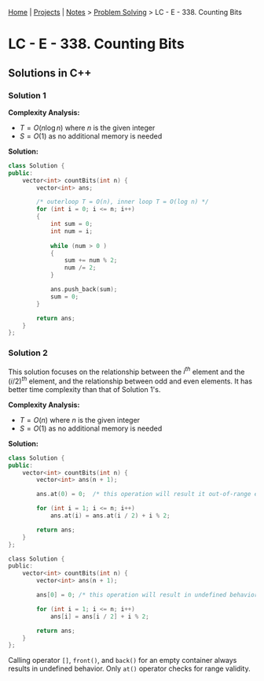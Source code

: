 [Home](../../) | [Projects](../../projects) | [Notes](../) > <a href="./">Problem Solving</a> > LC - E - 338. Counting Bits

# LC - E - 338. Counting Bits



## Solutions in C++

### Solution 1

**Complexity Analysis:**

*  $T = O(n\log n)$ where $n$ is the given integer 
*  $S = O(1)$ as no additional memory is needed

**Solution:**

```cpp
class Solution {
public:
    vector<int> countBits(int n) {
        vector<int> ans;

        /* outerloop T = O(n), inner loop T = O(log n) */
        for (int i = 0; i <= n; i++)
        {
            int sum = 0;
       		int num = i;
            
            while (num > 0 )
            {
                sum += num % 2;
                num /= 2;
            }

            ans.push_back(sum);
            sum = 0;
        }

        return ans;
    }
};
```



### Solution 2

This solution focuses on the relationship between the $i^{th}$ element and the $(i/2)^{th}$ element, and the relationship between odd and even elements. It has better time complexity than that of Solution 1's.

**Complexity Analysis:**

*  $T = O(n)$ where $n$ is the given integer     
*  $S = O(1)$ as no additional memory is needed

**Solution:**

```cpp
class Solution {
public:
    vector<int> countBits(int n) {
        vector<int> ans(n + 1);

        ans.at(0) = 0;	/* this operation will result it out-of-range error on a vector of size 0 */

        for (int i = 1; i <= n; i++)
            ans.at(i) = ans.at(i / 2) + i % 2;

        return ans;
    }
};
```

```c
class Solution {
public:
    vector<int> countBits(int n) {
        vector<int> ans(n + 1);

        ans[0] = 0;	/* this operation will result in undefined behavior on a vector of size 0 */

        for (int i = 1; i <= n; i++)
            ans[i] = ans[i / 2] + i % 2;

        return ans;
    }
};
```

Calling operator `[]`, `front()`, and `back()` for an empty container always results in undefined behavior. Only `at()` operator checks for range validity.
